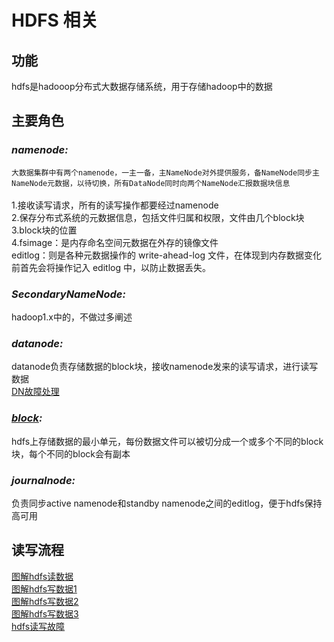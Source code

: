 # HDFS 相关

## 功能
hdfs是hadooop分布式大数据存储系统，用于存储hadoop中的数据

## 主要角色
### _namenode:_
`大数据集群中有两个namenode，一主一备，主NameNode对外提供服务，备NameNode同步主NameNode元数据，以待切换，所有DataNode同时向两个NameNode汇报数据块信息`<br>       
1.接收读写请求，所有的读写操作都要经过namenode<br>
2.保存分布式系统的元数据信息，包括文件归属和权限，文件由几个block块<br>
3.block块的位置<br>
4.fsimage：是内存命名空间元数据在外存的镜像文件<br>
  editlog：则是各种元数据操作的 write-ahead-log 文件，在体现到内存数据变化前首先会将操作记入 editlog 中，以防止数据丢失。<br>
### _SecondaryNameNode:_
hadoop1.x中的，不做过多阐述
### _datanode:_
datanode负责存储数据的block块，接收namenode发来的读写请求，进行读写数据<br>
[DN故障处理](../pictures/dn_error.jpg)
### _[block](../pictures/duplication_strategy.jpg):_<br>
hdfs上存储数据的最小单元，每份数据文件可以被切分成一个或多个不同的block块，每个不同的block会有副本
### _journalnode:_
负责同步active namenode和standby namenode之间的editlog，便于hdfs保持高可用

## 读写流程
[图解hdfs读数据](../pictures/read.jpg)<br>
[图解hdfs写数据1](../pictures/write1.jpg)<br>
[图解hdfs写数据2](../pictures/write2.jpg)<br>
[图解hdfs写数据3](../pictures/write3.jpg)<br>
[hdfs读写故障](../pictures/rw_error.jpg)
